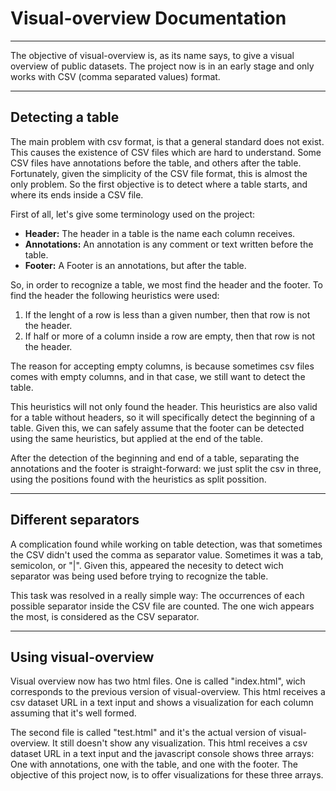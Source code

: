 # Visual-overview Documentation #
***
The objective of visual-overview is, as its name says, to give a visual overview of public datasets. The project now is in an early stage and only works with CSV (comma separated values) format.

***
## Detecting a table ##

The main problem with csv format, is that a general standard does not exist. This causes the existence of CSV files which are hard to understand. Some CSV files have annotations before the table, and others after the table. Fortunately, given the simplicity of the CSV file format, this is almost the only problem. So the first objective is to detect where a table starts, and where its ends inside a CSV file.

First of all, let's give some terminology used on the project:

* **Header:** The header in a table is the name each column receives.
* **Annotations:** An annotation is any comment or text written before the table.
* **Footer:** A Footer is an annotations, but after the table.

So, in order to recognize a table, we most find the header and the footer. To find the header the following heuristics were used:

1. If the lenght of a row is less than a given number, then that row is not the header.
2. If half or more of a column inside a row are empty, then that row is not the header.

The reason for accepting empty columns, is because sometimes csv files comes with empty columns, and in that case, we still want to detect the table.

This heuristics will not only found the header. This heuristics are also valid for a table without headers, so it will specifically detect the beginning of a table. Given this, we can safely assume that the footer can be detected using the same heuristics, but applied at the end of the table.

After the detection of the beginning and end of a table, separating the annotations and the footer is straight-forward: we just split the csv in three, using the positions found with the heuristics as split possition.

***
## Different separators ##

A complication found while working on table detection, was that sometimes the CSV didn't used the comma as separator value. Sometimes it was a tab, semicolon, or "|". Given this, appeared the necesity to detect wich separator was being used before trying to recognize the table.

This task was resolved in a really simple way: The occurrences of each possible separator inside the CSV file are counted. The one wich appears the most, is considered as the CSV separator.

***
## Using visual-overview ##

Visual overview now has two html files. One is called "index.html", wich corresponds to the previous version of visual-overview. This html receives a csv dataset URL in a text input and shows a visualization for each column assuming that it's well formed.

The second file is called "test.html" and it's the actual version of visual-overview. It still doesn't show any visualization. This html receives a csv dataset URL in a text input and the javascript console shows three arrays: One with annotations, one with the table, and one with the footer. The objective of this project now, is to offer visualizations for these three arrays.
